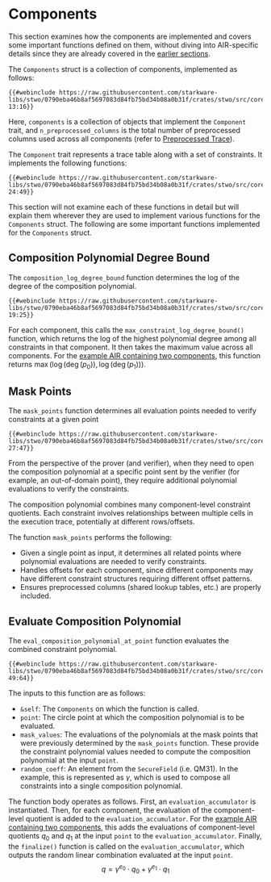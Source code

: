 # Components

This section examines how the components are implemented and covers some important functions defined on them, without diving into AIR-specific details since they are already covered in the [earlier sections](../../air-development/index.md).

The `Components` struct is a collection of components, implemented as follows:
```rust,no_run,noplayground
{{#webinclude https://raw.githubusercontent.com/starkware-libs/stwo/0790eba46b8af5697083d84fb75bd34b08a0b31f/crates/stwo/src/core/air/components.rs 13:16}}
```

Here, `components` is a collection of objects that implement the `Component` trait, and `n_preprocessed_columns` is the total number of preprocessed columns used across all components (refer to [Preprocessed Trace](../../air-development/preprocessed-trace/index.md)).


The `Component` trait represents a trace table along with a set of constraints. It implements the following functions:
```rust,no_run,noplayground
{{#webinclude https://raw.githubusercontent.com/starkware-libs/stwo/0790eba46b8af5697083d84fb75bd34b08a0b31f/crates/stwo/src/core/air/mod.rs 24:49}}
```
This section will not examine each of these functions in detail but will explain them wherever they are used to implement various functions for the `Components` struct. The following are some important functions implemented for the `Components` struct.

## Composition Polynomial Degree Bound
The `composition_log_degree_bound` function determines the log of the degree of the composition polynomial.
```rust,no_run,noplayground
{{#webinclude https://raw.githubusercontent.com/starkware-libs/stwo/0790eba46b8af5697083d84fb75bd34b08a0b31f/crates/stwo/src/core/air/components.rs 19:25}}
```

For each component, this calls the `max_constraint_log_degree_bound()` function, which returns the log of the highest polynomial degree among all constraints in that component. It then takes the maximum value across all components. For the [example AIR containing two components](./overview.md#air-to-composition-polynomial), this function returns $\max({\log{(\deg{(p_0)})}, \log{(\deg{(p_1)})}})$.

## Mask Points
The `mask_points` function determines all evaluation points needed to verify constraints at a given point
```rust,no_run,noplayground
{{#webinclude https://raw.githubusercontent.com/starkware-libs/stwo/0790eba46b8af5697083d84fb75bd34b08a0b31f/crates/stwo/src/core/air/components.rs 27:47}}
```

From the perspective of the prover (and verifier), when they need to open the composition polynomial at a specific point sent by the verifier (for example, an out-of-domain point), they require additional polynomial evaluations to verify the constraints.

The composition polynomial combines many component-level constraint quotients. Each constraint involves relationships between multiple cells in the execution trace, potentially at different rows/offsets.

The function `mask_points` performs the following:
- Given a single point as input, it determines all related points where polynomial evaluations are needed to verify constraints.
- Handles offsets for each component, since different components may have different constraint structures requiring different offset patterns.
- Ensures preprocessed columns (shared lookup tables, etc.) are properly included.


## Evaluate Composition Polynomial
The `eval_composition_polynomial_at_point` function evaluates the combined constraint polynomial.
```rust,no_run,noplayground
{{#webinclude https://raw.githubusercontent.com/starkware-libs/stwo/0790eba46b8af5697083d84fb75bd34b08a0b31f/crates/stwo/src/core/air/components.rs 49:64}}
```
The inputs to this function are as follows:
- `&self`: The `Components` on which the function is called.
- `point`: The circle point at which the composition polynomial is to be evaluated.
- `mask_values`: The evaluations of the polynomials at the mask points that were previously determined by the `mask_points` function. These provide the constraint polynomial values needed to compute the composition polynomial at the input `point`.
- `random_coeff`: An element from the `SecureField` (i.e. $\mathsf{QM31}$). In the example, this is represented as $\gamma$, which is used to compose all constraints into a single composition polynomial.

The function body operates as follows. First, an `evaluation_accumulator` is instantiated. Then, for each component, the evaluation of the component-level quotient is added to the `evaluation_accumulator`. For the [example AIR containing two components](./overview.md#air-to-composition-polynomial), this adds the evaluations of component-level quotients $q_0$ and $q_1$ at the input `point` to the `evaluation_accumulator`. Finally, the `finalize()` function is called on the `evaluation_accumulator`, which outputs the random linear combination evaluated at the input `point`.
$$
q = \gamma^{e_0} \cdot q_0 + \gamma^{e_1} \cdot q_1
$$
